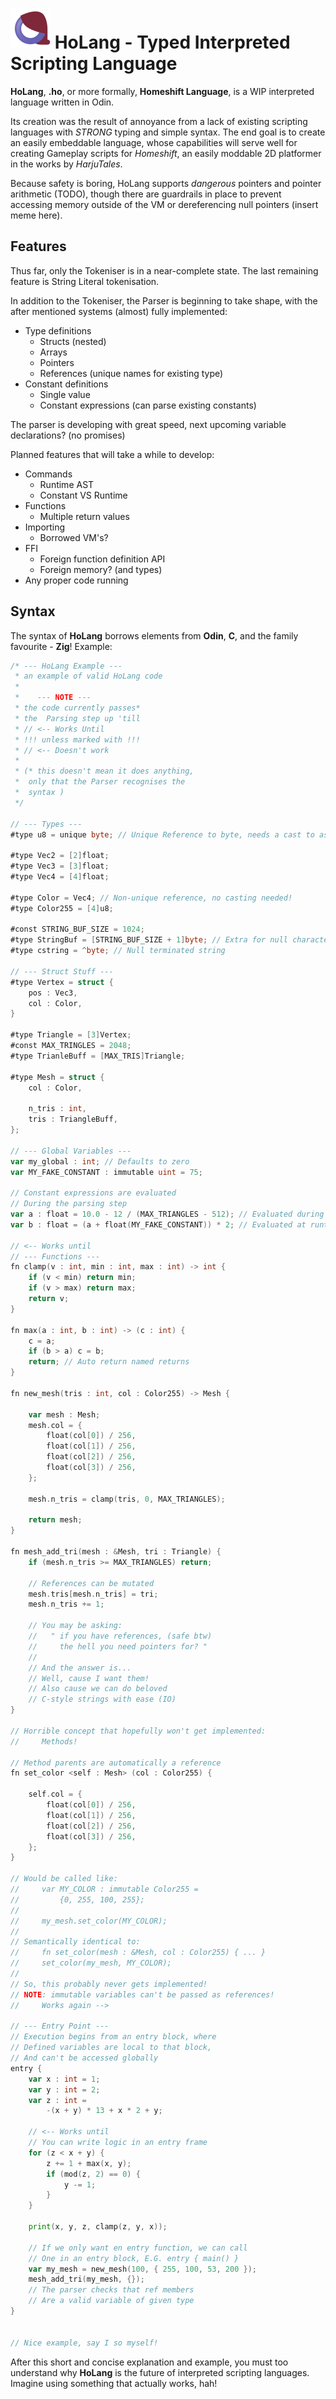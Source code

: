 # ![Holang Logo](res/logo.svg) HoLang - Typed Interpreted Scripting Language
**HoLang**, **.ho**, or more formally, **Homeshift Language**,
is a WIP interpreted language written in Odin.

Its creation was the result of annoyance from a lack of existing scripting languages with *STRONG* typing and simple syntax. The end goal is to create an easily embeddable language, whose capabilities will serve well for creating Gameplay scripts for *Homeshift*, an easily moddable 2D platformer in the works by *HarjuTales*.

Because safety is boring, HoLang supports *dangerous* pointers and pointer arithmetic (TODO), though there are guardrails in place to prevent accessing memory outside of the VM or dereferencing null pointers (insert meme here).

## Features

Thus far, only the Tokeniser is in a near-complete state. The last remaining feature is String Literal tokenisation.

In addition to the Tokeniser, the Parser is beginning to take shape, with the after mentioned systems (almost) fully implemented:
- Type definitions
	- Structs (nested)
	- Arrays
	- Pointers
	- References (unique names for existing type)
- Constant definitions
	- Single value
	- Constant expressions (can parse existing constants)

The parser is developing with great speed, next upcoming variable declarations? (no promises)

Planned features that will take a while to develop:
- Commands
	- Runtime AST
	- Constant VS Runtime
- Functions
	- Multiple return values
- Importing
	- Borrowed VM's?
- FFI
	- Foreign function definition API
	- Foreign memory? (and types)
- Any proper code running


## Syntax
The syntax of **HoLang** borrows elements from **Odin**, **C**, and the family favourite - **Zig**!
Example:
```go
/* --- HoLang Example ---
 * an example of valid HoLang code
 * 
 *	  --- NOTE ---
 * the code currently passes*
 * the	Parsing step up 'till
 * // <-- Works Until
 * !!! unless marked with !!!
 * // <-- Doesn't work
 * 
 * (* this doesn't mean it does anything,
 *	only that the Parser recognises the
 *	syntax )
 */

// --- Types ---
#type u8 = unique byte; // Unique Reference to byte, needs a cast to assign <--->

#type Vec2 = [2]float;
#type Vec3 = [3]float;
#type Vec4 = [4]float;

#type Color = Vec4; // Non-unique reference, no casting needed!
#type Color255 = [4]u8;

#const STRING_BUF_SIZE = 1024;
#type StringBuf = [STRING_BUF_SIZE + 1]byte; // Extra for null character
#type cstring = ^byte; // Null terminated string

// --- Struct Stuff ---
#type Vertex = struct {
	pos : Vec3,
	col : Color,
}

#type Triangle = [3]Vertex;
#const MAX_TRINGLES = 2048;
#type TrianleBuff = [MAX_TRIS]Triangle;

#type Mesh = struct {
	col : Color,
	
	n_tris : int,
	tris : TriangleBuff,
};

// --- Global Variables ---
var my_global : int; // Defaults to zero
var MY_FAKE_CONSTANT : immutable uint = 75;

// Constant expressions are evaluated
// During the parsing step
var a : float = 10.0 - 12 / (MAX_TRIANGLES - 512); // Evaluated during parsing
var b : float = (a + float(MY_FAKE_CONSTANT)) * 2; // Evaluated at runtime

// <-- Works until
// --- Functions ---
fn clamp(v : int, min : int, max : int) -> int {
	if (v < min) return min;
	if (v > max) return max;
	return v;
}

fn max(a : int, b : int) -> (c : int) {
	c = a;
	if (b > a) c = b;
	return; // Auto return named returns
}

fn new_mesh(tris : int, col : Color255) -> Mesh {
	
	var mesh : Mesh;
	mesh.col = {
		float(col[0]) / 256,
		float(col[1]) / 256,
		float(col[2]) / 256,
		float(col[3]) / 256,
	};

	mesh.n_tris = clamp(tris, 0, MAX_TRIANGLES);
	
	return mesh;
}

fn mesh_add_tri(mesh : &Mesh, tri : Triangle) {
	if (mesh.n_tris >= MAX_TRIANGLES) return;
	
	// References can be mutated
	mesh.tris[mesh.n_tris] = tri;
	mesh.n_tris += 1;
	
	// You may be asking:
	//   " if you have references, (safe btw)
	//     the hell you need pointers for? "
	//
	// And the answer is...
	// Well, cause I want them!
	// Also cause we can do beloved
	// C-style strings with ease (IO)
}

// Horrible concept that hopefully won't get implemented:
//     Methods!

// Method parents are automatically a reference
fn set_color <self : Mesh> (col : Color255) {
	
	self.col = {
		float(col[0]) / 256,
		float(col[1]) / 256,
		float(col[2]) / 256,
		float(col[3]) / 256,
	};
}

// Would be called like:
//     var MY_COLOR : immutable Color255 =
//         {0, 255, 100, 255};
//
//     my_mesh.set_color(MY_COLOR);
//
// Semantically identical to:
//     fn set_color(mesh : &Mesh, col : Color255) { ... }
//     set_color(my_mesh, MY_COLOR);
//
// So, this probably never gets implemented!
// NOTE: immutable variables can't be passed as references!
//     Works again -->

// --- Entry Point ---
// Execution begins from an entry block, where
// Defined variables are local to that block,
// And can't be accessed globally
entry {
	var x : int = 1;
	var y : int = 2;
	var z : int =
		-(x + y) * 13 + x * 2 + y;

	// <-- Works until
	// You can write logic in an entry frame
	for (z < x + y) {
		z += 1 + max(x, y);
		if (mod(z, 2) == 0) {
			y -= 1;
		}
	}
	
	print(x, y, z, clamp(z, y, x));

	// If we only want en entry function, we can call
	// One in an entry block, E.G. entry { main() }
	var my_mesh = new_mesh(100, { 255, 100, 53, 200 });
	mesh_add_tri(my_mesh, {});
	// The parser checks that ref members
	// Are a valid variable of given type
}


// Nice example, say I so myself!
```

After this short and concise explanation and example, you must too understand why **HoLang** is the future of interpreted scripting languages. Imagine using something that actually works, hah!
